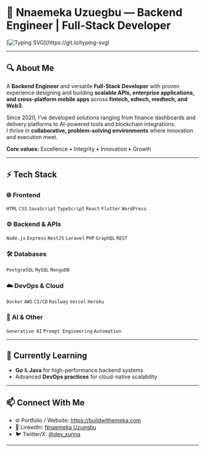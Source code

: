 # 🚀 Nnaemeka Uzuegbu — Backend Engineer | Full-Stack Developer

[![Typing SVG](https://readme-typing-svg.herokuapp.com?size=28&duration=3000&color=36BCF7&center=true&vCenter=true&width=800&lines=Hi,+I'm+Nnaemeka+Uzuegbu;Backend+Engineer+%7C+Full-Stack+Developer;I+build+scalable+APIs+%26+apps;Welcome+to+my+GitHub!)](https://git.io/typing-svg)

---

## 🔍 About Me
A **Backend Engineer** and versatile **Full-Stack Developer** with proven experience designing and building **scalable APIs, enterprise applications, and cross-platform mobile apps** across **fintech, edtech, medtech, and Web3**.

Since 2020, I’ve developed solutions ranging from finance dashboards and delivery platforms to AI-powered tools and blockchain integrations.  
I thrive in **collaborative, problem-solving environments** where innovation and execution meet.

**Core values:** Excellence • Integrity • Innovation • Growth

---

## ⚡ Tech Stack

### 🌐 Frontend
`HTML` `CSS` `JavaScript` `TypeScript` `React` `Flutter` `WordPress`

### ⚙️ Backend & APIs
`Node.js` `Express` `NestJS` `Laravel` `PHP` `GraphQL` `REST`

### 🛠 Databases
`PostgreSQL` `MySQL` `MongoDB`

### ☁️ DevOps & Cloud
`Docker` `AWS` `CI/CD` `Railway` `Vercel` `Heroku`

### 🤖 AI & Other
`Generative AI` `Prompt Engineering` `Automation`

---



## 🌱 Currently Learning
- **Go** & **Java** for high-performance backend systems  
- Advanced **DevOps practices** for cloud-native scalability  

---

## 📫 Connect With Me
- 🌐 Portfolio / Website: https://buildwithemeka.com 
- 💼 LinkedIn: [Nnaemeka Uzuegbu](https://www.linkedin.com/in/nnaemeka-uzuegbu)  
- 🐦 Twitter/X: [@dev_xunna](https://twitter.com)  


---


